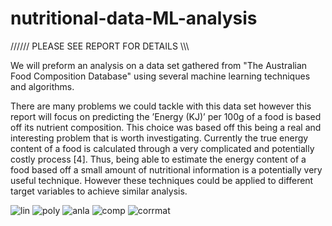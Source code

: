 # nutritional-data-ML-analysis
////// PLEASE SEE REPORT FOR DETAILS \\\\\\


We will preform an analysis on a data set gathered from "The Australian Food
Composition Database" using several machine learning techniques and algorithms.

There are many problems we could tackle with this data set however this report will focus on
predicting the ’Energy (KJ)’ per 100g of a food is based off its nutrient composition. This
choice was based off this being a real and interesting problem that is worth investigating.
Currently the true energy content of a food is calculated through a very complicated and
potentially costly process [4]. Thus, being able to estimate the energy content of a food based
off a small amount of nutritional information is a potentially very useful technique. However
these techniques could be applied to different target variables to achieve similar analysis.

![lin](https://user-images.githubusercontent.com/78301985/236598900-04ac0ef9-7f0e-48b2-abcc-c2e765c1894e.png)
![poly](https://user-images.githubusercontent.com/78301985/236598901-209f05e7-9cff-46d6-bbcf-4de83747ad80.png)
![anla](https://user-images.githubusercontent.com/78301985/236598895-fc3eaab5-7dcb-4f69-982c-3edfbf4ef8cb.png)
![comp](https://user-images.githubusercontent.com/78301985/236598897-220611d9-4477-4142-a686-c007b516bb0b.png)
![corrmat](https://user-images.githubusercontent.com/78301985/236598899-0e67fdd2-ccb8-4beb-b609-6018c2a8f054.png)

